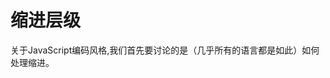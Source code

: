 <!--
 * @Description: 
 * @Author: shenxf
 * @Date: 2019-03-19 14:20:50
 -->
# 缩进层级

关于JavaScript编码风格,我们首先要讨论的是（几乎所有的语言都是如此）如何处理缩进。